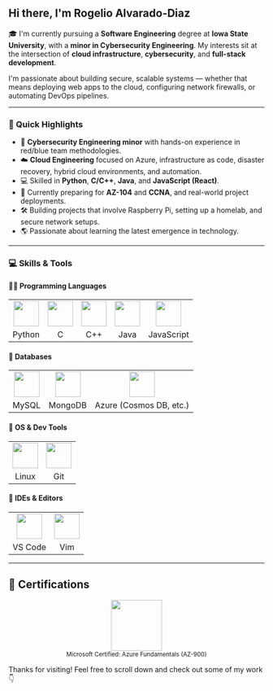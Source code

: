 ## Hi there, I'm Rogelio Alvarado-Diaz

🎓 I'm currently pursuing a **Software Engineering** degree at **Iowa State University**, with a **minor in Cybersecurity Engineering**. My interests sit at the intersection of **cloud infrastructure**, **cybersecurity**, and **full-stack development**.

I'm passionate about building secure, scalable systems — whether that means deploying web apps to the cloud, configuring network firewalls, or automating DevOps pipelines.

--------------------------------------------------------------------------------

### 🌟 Quick Highlights

- 🔐 **Cybersecurity Engineering minor** with hands-on experience in red/blue team methodologies.
- ☁️ **Cloud Engineering** focused on Azure, infrastructure as code, disaster recovery, hybrid cloud environments, and automation.
- 💻 Skilled in **Python**, **C/C++**, **Java**, and **JavaScript (React)**.
- 🧪 Currently preparing for **AZ-104** and **CCNA**, and real-world project deployments.
- 🛠️ Building projects that involve Raspberry Pi, setting up a homelab, and secure network setups.
- 🌎 Passionate about learning the latest emergence in technology.

--------------------------------------------------------------------------------

### 💻 Skills & Tools

#### 👨‍💻 Programming Languages

<table>
  <tr align="center">
    <td><img src="https://cdn.jsdelivr.net/gh/devicons/devicon/icons/python/python-original.svg" width="50"/></td>
    <td><img src="https://cdn.jsdelivr.net/gh/devicons/devicon/icons/c/c-original.svg" width="50"/></td>
    <td><img src="https://cdn.jsdelivr.net/gh/devicons/devicon/icons/cplusplus/cplusplus-original.svg" width="50"/></td>
    <td><img src="https://cdn.jsdelivr.net/gh/devicons/devicon/icons/java/java-original.svg" width="50"/></td>
    <td><img src="https://cdn.jsdelivr.net/gh/devicons/devicon/icons/javascript/javascript-original.svg" width="50"/></td>
  </tr>
  <tr align="center">
    <td>Python</td>
    <td>C</td>
    <td>C++</td>
    <td>Java</td>
    <td>JavaScript</td>
  </tr>
</table>

#### 🧠 Databases

<table>
  <tr align="center">
    <td><img src="https://cdn.jsdelivr.net/gh/devicons/devicon/icons/mysql/mysql-original.svg" width="50"/></td>
    <td><img src="https://cdn.jsdelivr.net/gh/devicons/devicon/icons/mongodb/mongodb-original.svg" width="50"/></td>
    <td><img src="https://cdn.jsdelivr.net/gh/devicons/devicon/icons/azure/azure-original.svg" width="50"/></td>
  </tr>
  <tr align="center">
    <td>MySQL</td>
    <td>MongoDB</td>
    <td>Azure (Cosmos DB, etc.)</td>
  </tr>
</table>

#### 🐧 OS & Dev Tools

<table>
  <tr align="center">
    <td><img src="https://cdn.jsdelivr.net/gh/devicons/devicon/icons/linux/linux-original.svg" width="50"/></td>
    <td><img src="https://cdn.jsdelivr.net/gh/devicons/devicon/icons/git/git-original.svg" width="50"/></td>
  </tr>
  <tr align="center">
    <td>Linux</td>
    <td>Git</td>
  </tr>
</table>

#### 🧰 IDEs & Editors

<table>
  <tr align="center">
    <td><img src="https://cdn.jsdelivr.net/gh/devicons/devicon/icons/vscode/vscode-original.svg" width="50"/></td>
    <td><img src="https://cdn.jsdelivr.net/gh/devicons/devicon/icons/vim/vim-original.svg" width="50"/></td>
  </tr>
  <tr align="center">
    <td>VS Code</td>
    <td>Vim</td>
  </tr>
</table>

--------------------------------------------------------------------------------

## 📜 Certifications

<p align="center">
  <img src="https://learn.microsoft.com/en-us/media/learn/certification/badges/microsoft-certified-fundamentals-badge.svg" width="100"/><br>
  <sub>Microsoft Certified: Azure Fundamentals (AZ-900)</sub>
</p>

Thanks for visiting! Feel free to scroll down and check out some of my work 👇

<!--
**RogelioAlvarad6/RogelioAlvarad6** is a ✨ _special_ ✨ repository because its `README.md` (this file) appears on your GitHub profile.

Here are some ideas to get you started:

- 🔭 I’m currently working on ...
- 🌱 I’m currently learning ...
- 👯 I’m looking to collaborate on ...
- 🤔 I’m looking for help with ...
- 💬 Ask me about ...
- 📫 How to reach me: ...
- 😄 Pronouns: ...
- ⚡ Fun fact: ...
-->
